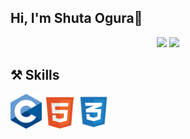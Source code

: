 ## Hi, I'm Shuta Ogura👋
<div align="center">
  <img height="150em" src="https://github-readme-stats.vercel.app/api/top-langs/?username=Shuta-syd&layout=compact&theme=vue-dark">
    <img height="150em" src="https://badge42.vercel.app/api/v2/cl2ofdsby009209jjxabu88cu/stats?cursusId=21&coalitionId=undefined">
 </div>

## ⚒️ Skills
<img src="https://raw.githubusercontent.com/kadir014/kadir014.github.io/master/assets/clogo.png" width=50> <img src="https://raw.githubusercontent.com/kadir014/kadir014.github.io/master/assets/htmllogo.png" width=50> <img src="https://raw.githubusercontent.com/kadir014/kadir014.github.io/master/assets/csslogo.png" width=50> 
 
